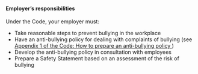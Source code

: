 ####  Employer’s responsibilities

Under the Code, your employer must:

  * Take reasonable steps to prevent bullying in the workplace 
  * Have an anti-bullying policy for dealing with complaints of bullying (see [ Appendix 1 of the Code: How to prepare an anti-bullying policy ](http://www.irishstatutebook.ie/eli/2020/si/674/made/en/print) ) 
  * Develop the anti-bullying policy in consultation with employees 
  * Prepare a Safety Statement based on an assessment of the risk of bullying 
